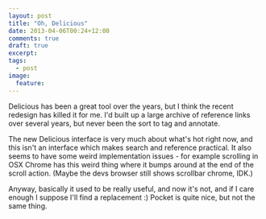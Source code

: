 ```yaml
---
layout: post
title: "Oh, Delicious"
date: 2013-04-06T00:24+12:00
comments: true
draft: true
excerpt:
tags:
  - post
image:
  feature:
---
```


Delicious has been a great tool over the years, but I think the recent redesign has killed it for me. I'd built up a large archive of reference links over several years, but never been the sort to tag and annotate.

The new Delicious interface is very much about what's hot right now, and this isn't an interface which makes search and reference practical. It also seems to have some weird implementation issues - for example scrolling in OSX Chrome has this weird thing where it bumps around at the end of the scroll action. (Maybe the devs browser still shows scrollbar chrome, IDK.)

Anyway, basically it used to be really useful, and now it's not, and if I care enough I suppose I'll find a replacement :) Pocket is quite nice, but not the same thing.
